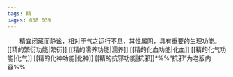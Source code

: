 ```yaml
---
tags: 精
pages: 038 039
---
```

&emsp;&emsp;精宜闭藏而静谧，相对于气之运行不息，其性属阴，具有重要的生理功能。
[[精的繁衍功能|繁衍]]
[[精的濡养功能|濡养]]
[[精的化血功能|化血]]
[[精的化气功能|化气]]
[[精的化神功能|化神]]
[[精的抗邪功能|抗邪]]<dfn color="e47f7b">\*</dfn>%%“抗邪”为老版内容%%